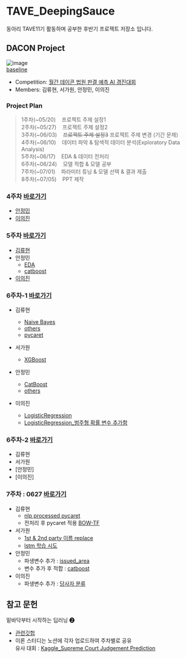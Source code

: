 # TAVE_DeepingSauce
동아리 TAVE11기 활동하며 공부한 후반기 프로젝트 저장소 입니다.

## DACON Project

![image](https://github.com/jeongmin1016/TAVE11_DeepingSauce/assets/109460178/31871322-b4e0-4676-b9be-4914f55398c9)     
[baseline](https://github.com/jeongmin1016/TAVE11_DeepingSauce/blob/main/230617/%5Bbaseline%5D_%EC%9B%94%EA%B0%84_%EB%8D%B0%EC%9D%B4%EC%BD%98_%EB%B2%95%EC%9B%90_%ED%8C%90%EA%B2%B0_%EC%98%88%EC%B8%A1_AI_%EA%B2%BD%EC%A7%84%EB%8C%80%ED%9A%8C.ipynb)
- Competition: [월간 데이콘 법원 판결 예측 AI 경진대회](https://dacon.io/competitions/official/236112/overview/description)
- Members: 김류현, 서가원, 안정민, 이의진

### Project Plan
> 1주차(~05/20)&nbsp;&nbsp;&nbsp; 프로젝트 주제 설정1  
> 2주차(~05/27)&nbsp;&nbsp;&nbsp; 프로젝트 주제 설정2    
> 3주차(~06/03)&nbsp;&nbsp;&nbsp; ~~프로젝트 주제 설정3~~ 프로젝트 주제 변경 (기간 문제)    
> 4주차(~06/10)&nbsp;&nbsp;&nbsp; 데이터 파악 & 탐색적 데이터 분석(Exploratory Data Analysis)     
> 5주차(~06/17)&nbsp;&nbsp;&nbsp; EDA & 데이터 전처리  
> 6주차(~06/24)&nbsp;&nbsp;&nbsp; 모델 적합 & 모델 공부  
> 7주차(~07/01)&nbsp;&nbsp;&nbsp; 파라미터 튜닝 & 모델 선택 & 결과 제출  
> 8주차(~07/05)&nbsp;&nbsp;&nbsp; PPT 제작

### 4주차 [바로가기](https://github.com/jeongmin1016/TAVE11_DeepingSauce/tree/main/230610)
- [안정민](https://github.com/jeongmin1016/TAVE11_DeepingSauce/blob/main/230610/0610_%EB%B2%95%EC%9B%90%ED%8C%90%EA%B2%B0_EDA.ipynb)
- [이의진](https://github.com/jeongmin1016/TAVE11_DeepingSauce/blob/main/230610/%EC%A0%84%EC%B2%98%EB%A6%AC%EC%9D%B4%EA%B2%83%EC%A0%80%EA%B2%83.ipynb)

### 5주차 [바로가기](https://github.com/jeongmin1016/TAVE11_DeepingSauce/tree/main/230610)
- [김류현](https://github.com/jeongmin1016/TAVE11_DeepingSauce/blob/main/230617/0617_krh.ipynb)
- 안정민      
  - [EDA](https://github.com/jeongmin1016/TAVE11_DeepingSauce/blob/main/230617/0617_%EB%B2%95%EC%9B%90%ED%8C%90%EA%B2%B0_EDA.ipynb)
  - [catboost](https://github.com/jeongmin1016/TAVE11_DeepingSauce/blob/main/230617/0617_%EB%B2%95%EC%9B%90%ED%8C%90%EA%B2%B0_EDA2.ipynb)
- [이의진](https://github.com/jeongmin1016/TAVE11_DeepingSauce/blob/main/230617/0617_EDA%E1%84%8B%E1%85%AA%E1%86%AB%E1%84%89%E1%85%A5%E1%86%BC.ipynb)

### 6주차-1 [바로가기](https://github.com/jeongmin1016/TAVE11_DeepingSauce/tree/main/230622)
- 김류현
  - [Naive Bayes](https://github.com/jeongmin1016/TAVE11_DeepingSauce/blob/main/230622/0622_%EB%B2%95%EC%9B%90%ED%8C%90%EA%B2%B0_naivebayes.ipynb)
  - [others](https://github.com/jeongmin1016/TAVE11_DeepingSauce/blob/main/230622/0622_%EB%B2%95%EC%9B%90%ED%8C%90%EA%B2%B0_eda2.ipynb)
  - [pycaret](https://github.com/jeongmin1016/TAVE11_DeepingSauce/blob/main/230622/0624_%EB%B2%95%EC%9B%90%ED%8C%90%EA%B2%B0_pycaret.ipynb)
- 서가원
  - [XGBoost](https://github.com/jeongmin1016/TAVE11_DeepingSauce/blob/main/230622/%EB%B2%95%EC%9B%90%ED%8C%90%EA%B2%B0_XGBoost_0622.ipynb)
- 안정민
  - [CatBoost](https://github.com/jeongmin1016/TAVE11_DeepingSauce/blob/main/230622/0622_%EB%B2%95%EC%9B%90%ED%8C%90%EA%B2%B0_catboost.ipynb)
  - [others](https://github.com/jeongmin1016/TAVE11_DeepingSauce/blob/main/230622/0622_%EB%B2%95%EC%9B%90%ED%8C%90%EA%B2%B0_modeltest.ipynb)

- 이의진
  - [LogisticRegression](https://github.com/jeongmin1016/TAVE11_DeepingSauce/blob/main/230622/0622_modeling_baseline_submit_trainmode.ipynb)
  - [LogisticRegression_범주형 확률 변수 추가함](https://github.com/jeongmin1016/TAVE11_DeepingSauce/blob/main/230622/0622_modeling_baseline_submit_trainmode_%E1%84%92%E1%85%AA%E1%86%A8%E1%84%85%E1%85%B2%E1%86%AF%E1%84%87%E1%85%A7%E1%86%AB%E1%84%89%E1%85%AE%E1%84%8E%E1%85%AE%E1%84%80%E1%85%A1%20(1).ipynb)

### 6주차-2 [바로가기](https://github.com/jeongmin1016/TAVE11_DeepingSauce/tree/main/230624)
- 김류현
- 서가원
- [안정민]      
- [이의진]

### 7주차 : 0627 [바로가기](https://github.com/jeongmin1016/TAVE11_DeepingSauce/tree/main/230626)
- 김류현
  - [nlp processed pycaret](https://github.com/jeongmin1016/TAVE11_DeepingSauce/blob/main/230626/0626_%EB%B2%95%EC%9B%90%ED%8C%90%EA%B2%B0_nlp_paycaret_process_ver.ipynb)
  - 전처리 후 pycaret 적용 [BOW-TF](https://github.com/jeongmin1016/TAVE11_DeepingSauce/blob/main/230626/0627_%EB%B2%95%EC%9B%90%ED%8C%90%EA%B2%B0_tf_pycaret.ipynb)
- 서가원
  - [1st & 2nd party 이름 replace](https://github.com/jeongmin1016/TAVE11_DeepingSauce/blob/16dc92c0002fec93e4cbc8eaeb47369b5d6d7342/230626/0626_%EB%B2%95%EC%9B%90%ED%8C%90%EA%B2%B0_text_replace.ipynb)
  - [lstm 학습 시도](https://github.com/jeongmin1016/TAVE11_DeepingSauce/blob/main/230626/0626_%EB%B2%95%EC%9B%90%ED%8C%90%EA%B2%B0_lstm.ipynb)
- 안정민
  - 파생변수 추가 : [issued_area](https://github.com/jeongmin1016/TAVE11_DeepingSauce/blob/main/230626/0626_%EB%B2%95%EC%9B%90%ED%8C%90%EA%B2%B0_catboost.ipynb)
  - 변수 추가 후 적합 : [catboost](https://github.com/jeongmin1016/TAVE11_DeepingSauce/blob/main/230626/0627_%EB%B2%95%EC%9B%90%ED%8C%90%EA%B2%B0_catboost.ipynb)
- 이의진
  - 파생변수 추가 : [당사자 분류](https://github.com/jeongmin1016/TAVE11_DeepingSauce/blob/main/230626/0626_%EB%8B%B9%EC%82%AC%EC%9E%90_%EC%9C%A0%ED%98%95_%EB%B6%84%EB%A5%98_%EC%BD%94%EB%93%9C.ipynb)






## 참고 문헌
밑바닥부터 시작하는 딥러닝 ❷
- [관련깃헙](https://github.com/WegraLee/deep-learning-from-scratch-2)    
- 이론 스터디는 노션에 각자 업로드하여 주차별로 공유     
유사 대회 : [Kaggle_Supreme Court Judgement Prediction](https://www.kaggle.com/code/raghavkachroo/supreme-court-judgement-prediction)
